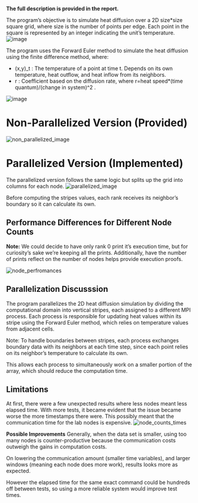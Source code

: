 **The full description is provided in the report.**

The program’s objective is to simulate heat diffusion over a 2D size*size square grid, where size is the number of points per edge. 
Each point in the square is represented by an integer indicating the unit’s temperature.
![image](https://github.com/user-attachments/assets/63797193-65e5-4046-9401-ed5922526859)

The program uses the Forward Euler method to simulate the heat diffusion using the finite difference method, where:
- (x,y)_t : The temperature of a point at time t.
  Depends on its own temperature, heat outflow, and heat inflow from its neighbors.
- r           : Coefficient based on the diffusion rate, where r=heat speed*(time quantum)/(change in system)^2 .


![image](https://github.com/user-attachments/assets/f303c24a-1e62-40e5-bba6-030262a0996a)

# Non-Parallelized Version (Provided)
![non_parallelized_image](https://github.com/user-attachments/assets/f3728e2b-08bd-4612-a5e1-bf5e43b5bd1a)

# Parallelized Version (Implemented)
The parallelized version follows the same logic but splits up the grid into columns for each node. 
![parallelized_image](https://github.com/user-attachments/assets/b95a2f29-7db5-4abd-955a-ef1d3f6a64f3)

Before computing the stripes values, each rank receives its neighbor’s boundary so it can calculate its own.

## Performance Differences for Different Node Counts
**Note:** We could decide to have only rank 0 print it’s execution time, but for curiosity’s sake we’re keeping all the prints. 
Additionally, have the number of prints reflect on the number of nodes helps provide execution proofs.

![node_perfromances](https://github.com/user-attachments/assets/5139a30b-61c0-4276-a537-6699ab16a124)

## Parallelization Discusssion
The program parallelizes the 2D heat diffusion simulation by dividing the computational domain into vertical stripes, 
each assigned to a different MPI process. Each process is responsible for updating heat values within its stripe 
using the Forward Euler method, which relies on temperature values from adjacent cells. 

Note: To handle boundaries between stripes, each process exchanges boundary data with its neighbors at each time step, 
since each point relies on its neighbor’s temperature to calculate its own.

This allows each process to simultaneously  work on a smaller portion of the array, which should reduce the computation time.

## Limitations
At first, there were a few unexpected results where less nodes meant less elapsed time.
With more tests, it became evident that the issue became worse the more timestamps there were. 
This possibly meant that the communication time for the lab nodes is expensive.
![node_counts_times](https://github.com/user-attachments/assets/8c986682-fcac-4a67-a241-d2d4366b8716)

**Possible Improvements**
Generally, when the data set is smaller, using too many nodes is counter-productive because the 
communication costs outweigh the gains in computation costs.

On lowering the communication amount (smaller time variables), and larger windows 
(meaning each node does more work), results looks more as expected.

However the elapsed time for the same exact command could be hundreds off between tests, 
so using a more reliable system would improve test times. 

